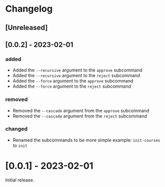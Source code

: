 # Changelog

## [Unreleased]

## [0.0.2] - 2023-02-01

### added

- Added the `--recursive` argument to the `approve` subcommand
- Added the `--recursive` argument to the `reject` subcommand
- Added the `--force` argument to the `approve` subcommand
- Added the `--force` argument to the `reject` subcommand

### removed

- Removed the `--cascade` argument from the `approve` subcommand
- Removed the `--cascade` argument from the `reject` subcommand

### changed

- Renamed the subcommands to be more simple example: `init-courses` to `init`

# [0.0.1] - 2023-02-01

Initial release.
